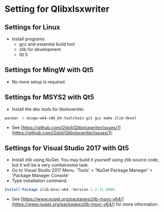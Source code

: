 # Setting for Qlibxlsxwriter

## Settings for Linux
- Install programs
	* gcc and essential build tool
	* zlib for development
	* Qt 5 	

## Settings for MingW with Qt5
- No more setup is required.

## Settings for MSYS2 with Qt5
- Install the dev tools for libxlsxwriter.
```bash
pacman -S mingw-w64-x86_64-toolchain git gcc make zlib-devel
```
- See [https://github.com/j2doll/Qlibxlsxwriter/issues/1](https://github.com/j2doll/Qlibxlsxwriter/issues/1).

## Settings for Visual Studio 2017 with Qt5
- Install zlib using NuGet. You may build it yourself using zlib source code, but it will be a very cumbersome task.
- Go to Visual Studio 2017 Menu. 'Tools' > 'NuGet Package Manager' > 'Package Manager Console'
- Type installation command. 
```powershell
Install-Package zlib-msvc-x64 -Version 1.2.11.8900
```
- See [https://www.nuget.org/packages/zlib-msvc-x64/](https://www.nuget.org/packages/zlib-msvc-x64/) for more information.

